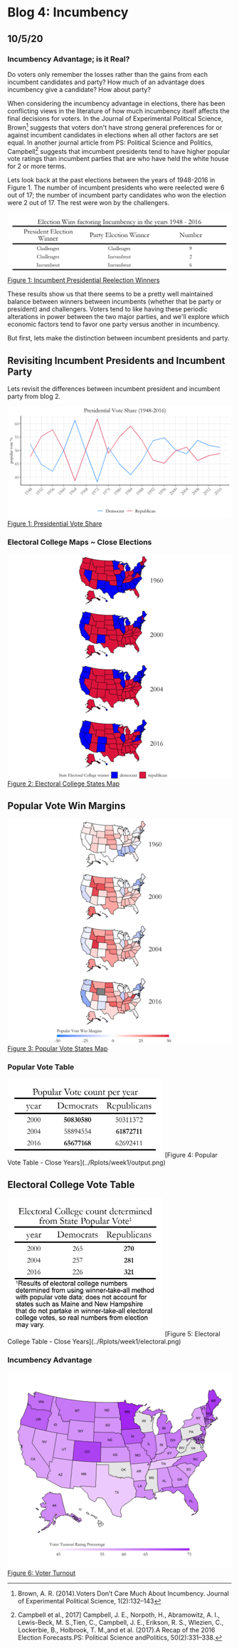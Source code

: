 # Blog 4: Incumbency
## 10/5/20

### Incumbency Advantage; is it Real?

Do voters only remember the losses rather than the gains from each incumbent candidates and party? How much of an advantage does incumbency give a candidate? How about party?

When considering the incumbency advantage in elections, there has been conflicting views in the literature of how much incumbency itself affects the final decisions for voters. In the Journal of Experimental Political Science, Brown[^1] suggests that voters don't have strong general preferences for or against incumbent candidates in elections when all other factors are set equal. In another journal article from PS: Political Science and Politics, Campbell[^2] suggests that imcumbent presidents tend to have higher popular vote ratings than incumbent parties that are who have held the white house for 2 or more terms.

Lets look back at the past elections between the years of 1948-2016 in Figure 1. The number of incumbent presidents who were reelected were 6 out of 17; the number of incumbent party candidates who won the election were 2 out of 17. The rest were won by the challengers.

![](../Rplots/week4/IncumbentPresW.png)
[Figure 1: Incumbent Presidential Reelection Winners ](../Rplots/week4/IncumbentPresW.png)

These results show us that there seems to be a pretty well maintained balance between winners between incumbents (whether that be party or president) and challengers. Voters tend to like having these periodic alterations in power between the two major parties, and we'll explore which economic factors tend to favor one party versus another in incumbency.

But first, lets make the distinction between incumbent presidents and party.

## Revisiting Incumbent Presidents and Incumbent Party

Lets revisit the differences between incumbent president and incumbent party from blog 2. 

![](../Rplots/week1/PV_national_historical.png)
[Figure 1: Presidential Vote Share](../Rplots/week1/PV_national_historical.png)

### Electoral College Maps ~ Close Elections


![](../Rplots/week1/EC_states_historical.png)
[Figure 2: Electoral College States Map](../Rplots/week1/EC_states_historical.png)

## Popular Vote Win Margins

![](../Rplots/week1/PV_states_historical.png)
[Figure 3: Popular Vote States Map](../Rplots/week1/PV_states_historical.png)


### Popular Vote Table


<img src="../Rplots/week1/output.png" width="350">
[Figure 4: Popular Vote Table - Close Years](../Rplots/week1/output.png)
 
## Electoral College Vote Table


<img src="../Rplots/week1/electoral.png" width="350">
[Figure 5: Electoral College Table - Close Years](../Rplots/week1/electoral.png)

### Incumbency Advantage

![](../Rplots/week1/VoterTurnout_states_2016.png)
[Figure 6: Voter Turnout](../Rplots/week1/VoterTurnout_states_2016.png)


[^1]: Brown, A. R. (2014).Voters Don’t Care Much About Incumbency. Journal of Experimental Political Science, 1(2):132–143

[^2]: Campbell et al., 2017] Campbell, J. E., Norpoth, H., Abramowitz, A. I., Lewis-Beck, M. S.,Tien, C., Campbell, J. E., Erikson, R. S., Wlezien, C., Lockerbie, B., Holbrook, T. M.,and et al. (2017).A Recap of the 2016 Election Forecasts.PS: Political Science andPolitics, 50(2):331–338.